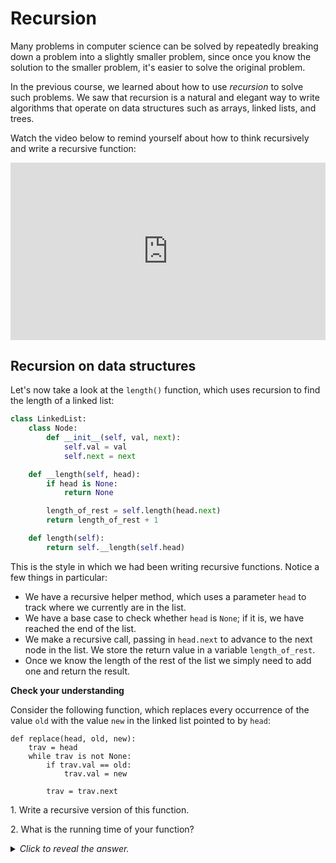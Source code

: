 # Recursion

Many problems in computer science can be solved by repeatedly breaking down a problem into a slightly smaller problem, since once you know the solution to the smaller problem, it's easier to solve the original problem.

In the previous course, we learned about how to use *recursion* to solve such problems. We saw that recursion is a natural and elegant way to write algorithms that operate on data structures such as arrays, linked lists, and trees.

Watch the video below to remind yourself about how to think recursively and write a recursive function:

<div
  style="position: relative; padding-bottom: 56.25%; height: 0;">
  <iframe
    src="https://www.youtube.com/embed/9bsK03SlmNM"
    title="YouTube video player"
    frameborder="0"
    allow="accelerometer; autoplay; clipboard-write; encrypted-media; gyroscope; picture-in-picture"
    allowfullscreen
    style="position: absolute; top: 0; left: 0; width: 100%; height: 100%;">
  </iframe>
</div>

## Recursion on data structures

Let's now take a look at the `length()` function, which uses recursion to find the length of a linked list:

```python
class LinkedList:
    class Node:
        def __init__(self, val, next):
            self.val = val
            self.next = next

    def __length(self, head):
        if head is None:
            return None

        length_of_rest = self.length(head.next)
        return length_of_rest + 1

    def length(self):
        return self.__length(self.head)
```

This is the style in which we had been writing recursive functions. Notice a few things in particular:

* We have a recursive helper method, which uses a parameter `head` to track where we currently are in the list.
* We have a base case to check whether `head` is `None`; if it is, we have reached the end of the list.
* We make a recursive call, passing in `head.next` to advance to the next node in the list. We store the return value in a variable `length_of_rest`.
* Once we know the length of the rest of the list we simply need to add one and return the result.

<aside>
<b>Check your understanding</b>
<p>Consider the following function, which replaces every occurrence of the value <code>old</code> with the value <code>new</code> in the linked list pointed to by <code>head</code>:</p>
<pre><code class="language-python">def replace(head, old, new):
    trav = head
    while trav is not None:
        if trav.val == old:
            trav.val = new<br>
        trav = trav.next</code></pre>
<p>1. Write a recursive version of this function.</p>
<p>2. What is the running time of your function?</p>
<details>
<summary>
<i>Click to reveal the answer.</i>
</summary>
<p><b>Answer.</b> Here is a recursive version of the function:</p>
<pre><code class="language-python">def replace(head, old, new):
    if head is None:
        return<br>
    if head.val == old:
        head.val = new<br>
    replace(head.next, old, new)
</pre></code>
<p>Notice that there isn't any work to be done after the recursive call returns.</p>
<p>The running time of this algorithm is <code>O(n)</code>, since it makes <code>n + 1</code> function calls for a linked list of length <code>n</code>, and each function call performs a constant amount of operations.</p>
</details>
</aside>
